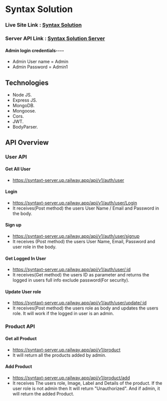 
# Syntax Solution
### Live Site Link : [Syntax Solution](https://syntax-solution-26bed.web.app/)
### Server API Link : [Syntax Solution Server](https://syntaxt-server.up.railway.app)

#### Admin login credentials----
* Admin User name = Admin
* Admin Password = Admin1

## Technologies

* Node JS.
* Express JS.
* MongoDB.
* Mongoose.
* Cors.
* JWT.
* BodyParser.

## API Overview

### User API

#### Get All User
* https://syntaxt-server.up.railway.app/api/v1/auth/user

#### Login
* https://syntaxt-server.up.railway.app/api/v1/auth/user/Login
* It receives(Post method) the users User Name / Email and Password in the body.

#### Sign up
* https://syntaxt-server.up.railway.app/api/v1/auth/user/signup
* It receives (Post method) the users User Name, Email, Password and user role in the body.

#### Get Logged In User
* https://syntaxt-server.up.railway.app/api/v1/auth/user/:id
* It receives(Get method) the users ID as parameter and returns the logged in users full info exclude password(For security).

#### Update User role
* https://syntaxt-server.up.railway.app/api/v1/auth/user/update/:id
* It receives(Post method) the users role as body and updates the users role. It will work if the logged in user is an admin.

### Product API

#### Get all Product
* https://syntaxt-server.up.railway.app/api/v1/product
* It will return all the products added by admin.

#### Add Product
* https://syntaxt-server.up.railway.app/api/v1/product/add
* It receives The users role, Image, Label and Details of the product. If the user role is not admin then It will return "Unauthorized". And if admin, it will return the added Product.
